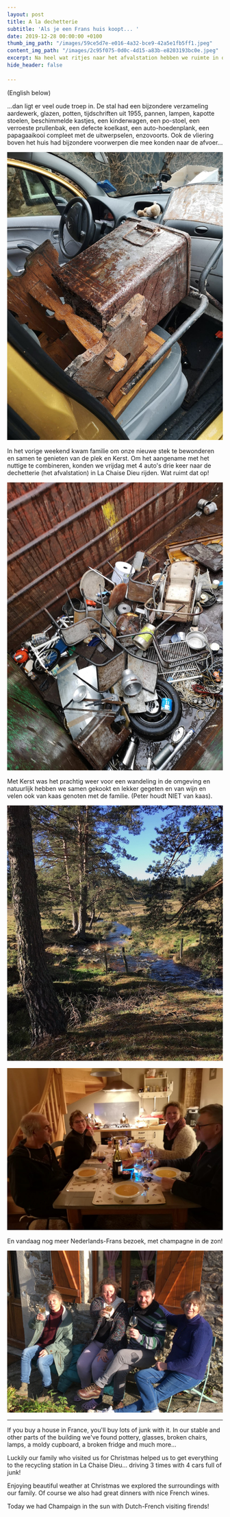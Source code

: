 ```yaml
---
layout: post
title: A la dechetterie
subtitle: 'Als je een Frans huis koopt... '
date: 2019-12-28 00:00:00 +0100
thumb_img_path: "/images/59ce5d7e-e016-4a32-bce9-42a5e1fb5ff1.jpeg"
content_img_path: "/images/2c95f075-0d0c-4d15-a83b-e8203193bc0e.jpeg"
excerpt: Na heel wat ritjes naar het afvalstation hebben we ruimte in onze stal.
hide_header: false

---
```

(English below)

...dan ligt er veel oude troep in. De stal had een bijzondere verzameling aardewerk, glazen, potten, tijdschriften uit 1955, pannen, lampen, kapotte stoelen, beschimmelde kastjes, een kinderwagen, een po-stoel, een verroeste prullenbak, een defecte koelkast, een auto-hoedenplank, een papagaaikooi compleet met de uitwerpselen, enzovoorts. Ook de vliering boven het huis had bijzondere voorwerpen die mee konden naar de afvoer...

![](/images/e0313eae-4d24-48a0-9045-858f791a4b35.jpeg)

In het vorige weekend kwam familie om onze nieuwe stek te bewonderen en samen te genieten van de plek en Kerst. Om het aangename met het nuttige te combineren, konden we vrijdag met 4 auto's drie keer naar de dechetterie (het afvalstation) in La Chaise Dieu rijden. Wat ruimt dat op!

![](/images/d70de6d5-98a1-4ee2-b808-14f5892cf916.jpeg)

Met Kerst was het prachtig weer voor een wandeling in de omgeving en natuurlijk hebben we samen gekookt en lekker gegeten en van wijn en velen ook van kaas genoten met de familie. (Peter houdt NIET van kaas). 

![](/images/IMG_0517-1.jpeg)

![](/images/9d30e825-5ee8-4c83-8d28-6617a8b2d9f7.jpeg)

En vandaag nog meer Nederlands-Frans bezoek, met champagne in de zon!

![](/images/IMG_0532.jpeg)

***

If you buy a house in France, you'll buy lots of junk with it. In our stable and other parts of the building we've found pottery, glasses, broken chairs, lamps, a moldy cupboard, a broken fridge and much more...

Luckily our family who visited us for Christmas helped us to get everything to the recycling station in La Chaise Dieu... driving 3 times with 4 cars full of junk!

Enjoying beautiful weather at Christmas we explored the surroundings with our family. Of course we also had great dinners with nice French wines.

Today we had Champaign in the sun with Dutch-French visiting firends!